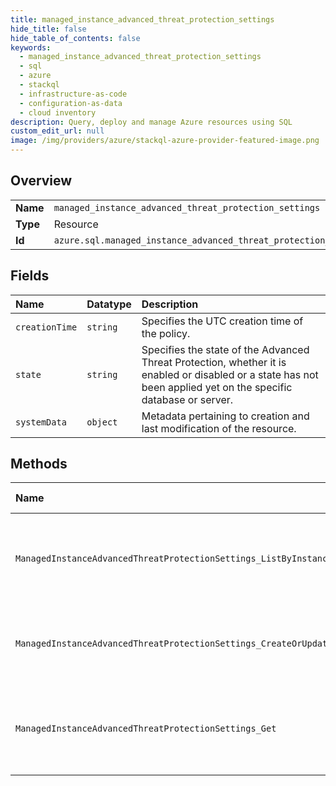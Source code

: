 ```yaml
---
title: managed_instance_advanced_threat_protection_settings
hide_title: false
hide_table_of_contents: false
keywords:
  - managed_instance_advanced_threat_protection_settings
  - sql
  - azure    
  - stackql
  - infrastructure-as-code
  - configuration-as-data
  - cloud inventory
description: Query, deploy and manage Azure resources using SQL
custom_edit_url: null
image: /img/providers/azure/stackql-azure-provider-featured-image.png
---
```

  
    

## Overview
<table><tbody>
<tr><td><b>Name</b></td><td><code>managed_instance_advanced_threat_protection_settings</code></td></tr>
<tr><td><b>Type</b></td><td>Resource</td></tr>
<tr><td><b>Id</b></td><td><code>azure.sql.managed_instance_advanced_threat_protection_settings</code></td></tr>
</tbody></table>

## Fields
| Name | Datatype | Description |
|:-----|:---------|:------------|
| `creationTime` | `string` | Specifies the UTC creation time of the policy. |
| `state` | `string` | Specifies the state of the Advanced Threat Protection, whether it is enabled or disabled or a state has not been applied yet on the specific database or server. |
| `systemData` | `object` | Metadata pertaining to creation and last modification of the resource. |
## Methods
| Name | Accessible by | Required Params | Description |
|:-----|:--------------|:----------------|:------------|
| `ManagedInstanceAdvancedThreatProtectionSettings_ListByInstance` | `SELECT` | `managedInstanceName, resourceGroupName, subscriptionId` | Get the managed instance's Advanced Threat Protection settings. |
| `ManagedInstanceAdvancedThreatProtectionSettings_CreateOrUpdate` | `INSERT` | `advancedThreatProtectionName, managedInstanceName, resourceGroupName, subscriptionId` | Creates or updates Advanced Threat Protection settings. |
| `ManagedInstanceAdvancedThreatProtectionSettings_Get` | `EXEC` | `advancedThreatProtectionName, managedInstanceName, resourceGroupName, subscriptionId` | Get a managed instance's Advanced Threat Protection state. |
